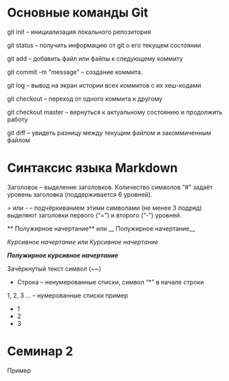# Основные команды Git #

git init – инициализация локального репозитория

git status – получить информацию от git о его текущем состоянии

git add – добавить файл или файлы к следующему коммиту

git commit -m “message” – создание коммита.

git log – вывод на экран истории всех коммитов с их хеш-кодами

git checkout – переход от одного коммита к другому

git checkout master – вернуться к актуальному состоянию и продолжить работу

git diff – увидеть разницу между текущим файлом и закоммиченным файлом

# Синтаксис языка Markdown #

Заголовок – выделение заголовков. Количество символов “#” задаёт уровень заголовка (поддерживается 6 уровней).

 = или - – подчёркиванием этими символами (не менее 3 подряд) выделяют заголовки первого (“=”) и второго (“-”) уровней.

** Полужирное начертание** или __ Полужирное начертание__

*Курсивное начертание* или _Курсивное начертание_

***Полужирное курсивное начертание***

Зачёркнутый текст символ (~~)

* Строка – ненумерованные списки, символ “*” в начале строки

1, 2, 3 … – нумерованные списки пример
* 1
* 2
* 3
# Семинар 2

Пример